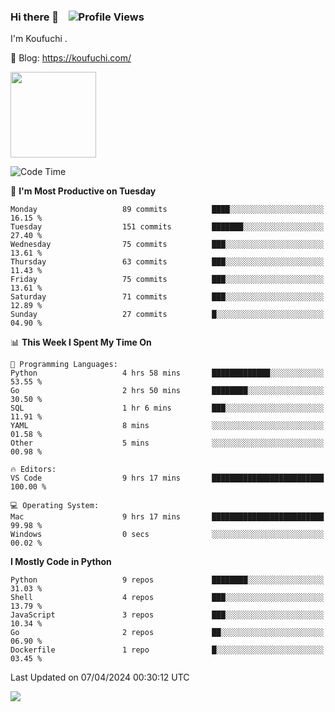 ### Hi there 👋 &nbsp;&nbsp; ![Profile Views](https://komarev.com/ghpvc/?username=Koufuchi&base=200)

I'm Koufuchi . 

📔 Blog: <https://koufuchi.com/>

<img align="" height="137px" src="https://github-readme-stats-seven-nu-30.vercel.app/api?username=Koufuchi&hide=issues,contribs&show_icons=true&line_height=21&theme=radical&locale=en" />
<!-- <img align="" height="137px" src="https://github-readme-stats-seven-nu-30.vercel.app/api/top-langs/?username=Koufuchi&layout=compact&hide=blade,html,css,pug,scss&theme=radical&locale=en" /> -->

<!--START_SECTION:waka-->
![Code Time](http://img.shields.io/badge/Code%20Time-509%20hrs%2051%20mins-blue)

📅 **I'm Most Productive on Tuesday** 

```text
Monday                   89 commits          ████░░░░░░░░░░░░░░░░░░░░░   16.15 % 
Tuesday                  151 commits         ███████░░░░░░░░░░░░░░░░░░   27.40 % 
Wednesday                75 commits          ███░░░░░░░░░░░░░░░░░░░░░░   13.61 % 
Thursday                 63 commits          ███░░░░░░░░░░░░░░░░░░░░░░   11.43 % 
Friday                   75 commits          ███░░░░░░░░░░░░░░░░░░░░░░   13.61 % 
Saturday                 71 commits          ███░░░░░░░░░░░░░░░░░░░░░░   12.89 % 
Sunday                   27 commits          █░░░░░░░░░░░░░░░░░░░░░░░░   04.90 % 
```


📊 **This Week I Spent My Time On** 

```text
💬 Programming Languages: 
Python                   4 hrs 58 mins       █████████████░░░░░░░░░░░░   53.55 % 
Go                       2 hrs 50 mins       ████████░░░░░░░░░░░░░░░░░   30.50 % 
SQL                      1 hr 6 mins         ███░░░░░░░░░░░░░░░░░░░░░░   11.91 % 
YAML                     8 mins              ░░░░░░░░░░░░░░░░░░░░░░░░░   01.58 % 
Other                    5 mins              ░░░░░░░░░░░░░░░░░░░░░░░░░   00.98 % 

🔥 Editors: 
VS Code                  9 hrs 17 mins       █████████████████████████   100.00 % 

💻 Operating System: 
Mac                      9 hrs 17 mins       █████████████████████████   99.98 % 
Windows                  0 secs              ░░░░░░░░░░░░░░░░░░░░░░░░░   00.02 % 
```

**I Mostly Code in Python** 

```text
Python                   9 repos             ████████░░░░░░░░░░░░░░░░░   31.03 % 
Shell                    4 repos             ███░░░░░░░░░░░░░░░░░░░░░░   13.79 % 
JavaScript               3 repos             ███░░░░░░░░░░░░░░░░░░░░░░   10.34 % 
Go                       2 repos             ██░░░░░░░░░░░░░░░░░░░░░░░   06.90 % 
Dockerfile               1 repo              █░░░░░░░░░░░░░░░░░░░░░░░░   03.45 % 
```




 Last Updated on 07/04/2024 00:30:12 UTC
<!--END_SECTION:waka-->

![](https://hit.yhype.me/github/profile?user_id=46078832)
